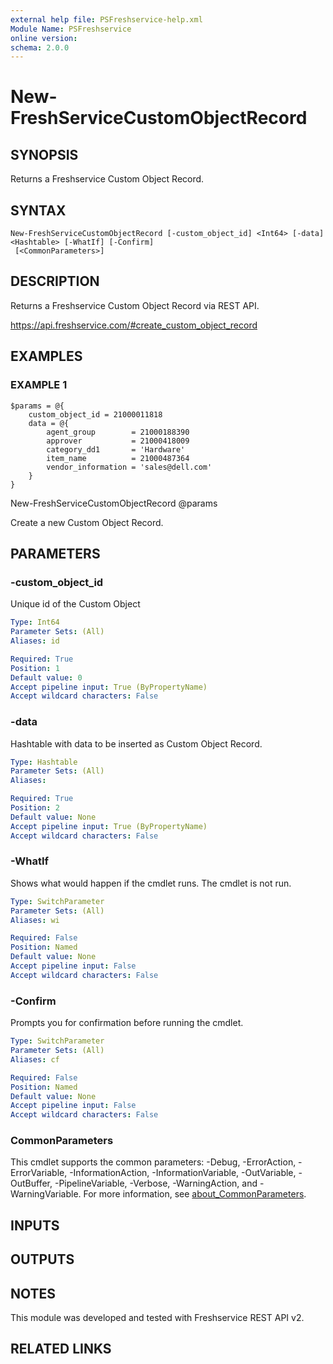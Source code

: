 ```yaml
---
external help file: PSFreshservice-help.xml
Module Name: PSFreshservice
online version:
schema: 2.0.0
---
```


# New-FreshServiceCustomObjectRecord

## SYNOPSIS
Returns a Freshservice Custom Object Record.

## SYNTAX

```
New-FreshServiceCustomObjectRecord [-custom_object_id] <Int64> [-data] <Hashtable> [-WhatIf] [-Confirm]
 [<CommonParameters>]
```

## DESCRIPTION
Returns a Freshservice Custom Object Record via REST API.

https://api.freshservice.com/#create_custom_object_record

## EXAMPLES

### EXAMPLE 1
```
$params = @{
    custom_object_id = 21000011818
    data = @{
        agent_group        = 21000188390
        approver           = 21000418009
        category_dd1       = 'Hardware'
        item_name          = 21000487364
        vendor_information = 'sales@dell.com'
    }
}
```

New-FreshServiceCustomObjectRecord @params

Create a new Custom Object Record.

## PARAMETERS

### -custom_object_id
Unique id of the Custom Object

```yaml
Type: Int64
Parameter Sets: (All)
Aliases: id

Required: True
Position: 1
Default value: 0
Accept pipeline input: True (ByPropertyName)
Accept wildcard characters: False
```

### -data
Hashtable with data to be inserted as Custom Object Record.

```yaml
Type: Hashtable
Parameter Sets: (All)
Aliases:

Required: True
Position: 2
Default value: None
Accept pipeline input: True (ByPropertyName)
Accept wildcard characters: False
```

### -WhatIf
Shows what would happen if the cmdlet runs.
The cmdlet is not run.

```yaml
Type: SwitchParameter
Parameter Sets: (All)
Aliases: wi

Required: False
Position: Named
Default value: None
Accept pipeline input: False
Accept wildcard characters: False
```

### -Confirm
Prompts you for confirmation before running the cmdlet.

```yaml
Type: SwitchParameter
Parameter Sets: (All)
Aliases: cf

Required: False
Position: Named
Default value: None
Accept pipeline input: False
Accept wildcard characters: False
```

### CommonParameters
This cmdlet supports the common parameters: -Debug, -ErrorAction, -ErrorVariable, -InformationAction, -InformationVariable, -OutVariable, -OutBuffer, -PipelineVariable, -Verbose, -WarningAction, and -WarningVariable. For more information, see [about_CommonParameters](http://go.microsoft.com/fwlink/?LinkID=113216).

## INPUTS

## OUTPUTS

## NOTES
This module was developed and tested with Freshservice REST API v2.

## RELATED LINKS

